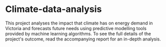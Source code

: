 # Climate-data-analysis
This project analyses the impact that climate has on energy demand in Victoria and forecasts future needs using predictive modelling tools provided by machine learning algorithms.
To see the full details of the project's outcome, read the accompanying report for an in-depth analysis.
